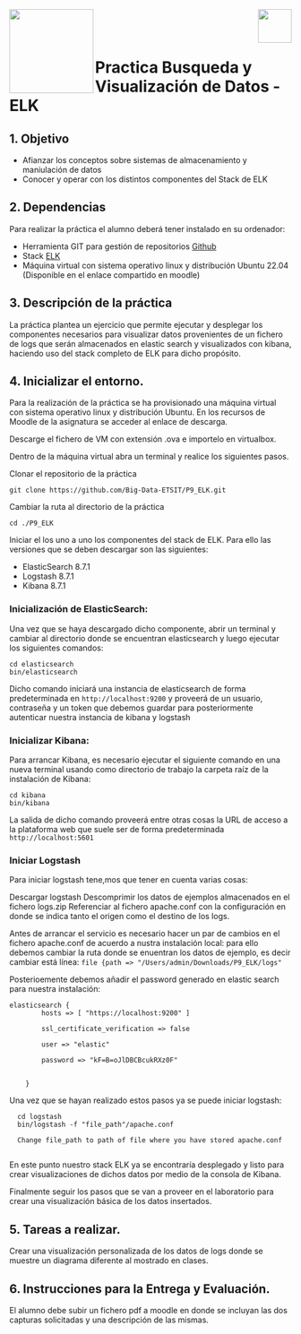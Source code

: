 <img  align="left" width="150" style="float: left;" src="https://www.upm.es/sfs/Rectorado/Gabinete%20del%20Rector/Logos/UPM/CEI/LOGOTIPO%20leyenda%20color%20JPG%20p.png">
<img  align="right" width="60" style="float: right;" src="https://www.dit.upm.es/images/dit08.gif">


<br/><br/>


# Practica Busqueda y Visualización de Datos - ELK

## 1. Objetivo

- Afianzar los conceptos sobre sistemas de almacenamiento y maniulación de datos
- Conocer y operar con los distintos componentes del Stack de ELK

## 2. Dependencias

Para realizar la práctica el alumno deberá tener instalado en su ordenador:
- Herramienta GIT para gestión de repositorios [Github](https://git-scm.com/downloads)
- Stack [ELK](https://www.elastic.co/es/elastic-stack/)
- Máquina virtual con sistema operativo linux y distribución Ubuntu 22.04 (Disponible en el enlace compartido en moodle) 


## 3. Descripción de la práctica

La práctica plantea un ejercicio que permite ejecutar y desplegar los componentes necesarios para visualizar datos provenientes de un fichero de logs que serán almacenados en elastic search y visualizados con kibana, haciendo uso del stack completo de ELK para dicho propósito.


## 4. Inicializar el entorno.

Para la realización de la práctica se ha provisionado una máquina virtual con sistema operativo linux y distribución Ubuntu. En los recursos de Moodle de la asignatura se acceder al enlace de descarga.

Descarge el fichero de VM con extensión .ova e importelo en virtualbox. 

Dentro de la máquina virtual abra un terminal y realice los siguientes pasos.

Clonar el repositorio de la práctica

```
git clone https://github.com/Big-Data-ETSIT/P9_ELK.git
```
Cambiar la ruta al directorio de la práctica
```
cd ./P9_ELK
```

Iniciar el los uno a uno los componentes del stack de ELK. Para ello las versiones que se deben descargar son las siguientes:

- ElasticSearch 8.7.1
- Logstash 8.7.1
- Kibana 8.7.1

### Inicialización de ElasticSearch:

Una vez que se haya descargado dicho componente, abrir un terminal y  cambiar al directorio donde se encuentran elasticsearch y luego ejecutar los siguientes comandos:


```
cd elasticsearch
bin/elasticsearch
```
Dicho comando iniciará una instancia de elasticsearch de forma predeterminada en `http://localhost:9200` y proveerá de un usuario, contraseña y un token que debemos guardar para posteriormente autenticar nuestra instancia de kibana y logstash

### Inicializar Kibana:

Para arrancar Kibana, es necesario ejecutar el siguiente comando en una nueva terminal usando como directorio de trabajo la carpeta raíz de la instalación de Kibana:

```
cd kibana
bin/kibana
```
La salida de dicho comando proveerá entre otras cosas la URL de acceso a la plataforma web que suele ser de forma predeterminada `http://localhost:5601` 


### Iniciar Logstash

Para iniciar logstash tene,mos que tener en cuenta varias cosas:

Descargar logstash
Descomprimir los datos de ejemplos almacenados en el fichero logs.zip
Referenciar al fichero apache.conf con la configuración en donde se indica tanto el origen como el destino de los logs.

Antes de arrancar el servicio es necesario hacer un par de cambios en el fichero apache.conf de acuerdo a nustra instalación local: para ello debemos cambiar la ruta donde se enuentran los datos de ejemplo, es decir cambiar está línea: `file {path => "/Users/admin/Downloads/P9_ELK/logs"`

Posterioemente debemos añadir el password generado en elastic search para nuestra instalación:

```
elasticsearch {
        hosts => [ "https://localhost:9200" ]

        ssl_certificate_verification => false

        user => "elastic"

        password => "kF=B=oJlDBCBcukRXz0F"
        

    }
```
Una vez que se hayan realizado estos pasos ya se puede iniciar logstash:

```
  cd logstash
  bin/logstash -f "file_path"/apache.conf
  
  Change file_path to path of file where you have stored apache.conf
  
```

En este punto nuestro stack ELK ya se encontraría desplegado y listo para crear visualizaciones de dichos datos por medio de la consola de Kibana.

Finalmente seguir los pasos que se van a proveer en el laboratorio para crear una visualización básica de los datos insertados.

## 5. Tareas a realizar.

Crear una visualización personalizada de los datos de logs donde se muestre un diagrama diferente al mostrado en clases.


## 6. Instrucciones para la Entrega y Evaluación.
El alumno debe subir un fichero pdf a moodle en donde se incluyan las dos capturas solicitadas y una descripción de las mismas.



